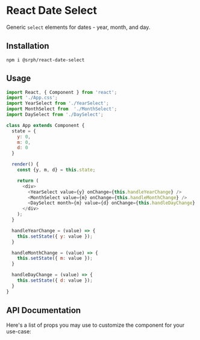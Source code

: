 # React Date Select
Generic `select` elements for dates - year, month, and day.

## Installation
```
npm i @srph/react-date-select
```

## Usage
```js
import React, { Component } from 'react';
import './App.css';
import YearSelect from './YearSelect';
import MonthSelect from  './MonthSelect';
import DaySelect from './DaySelect';

class App extends Component {
  state = {
    y: 0,
    m: 0,
    d: 0
  }

  render() {
    const {y, m, d} = this.state;

    return (
      <div>
        <YearSelect value={y} onChange={this.handleYearChange} />
        <MonthSelect value={m} onChange={this.handleMonthChange} />
        <DaySelect month={m} value={d} onChange={this.handleDayChange} />
      </div>
    );
  }

  handleYearChange = (value) => {
    this.setState({ y: value });
  }

  handleMonthChange = (value) => {
    this.setState({ m: value });
  }

  handleDayChange = (value) => {
    this.setState({ d: value });
  }
}
```

## API Documentation
Here's a list of props you may use to customize the component for your use-case: